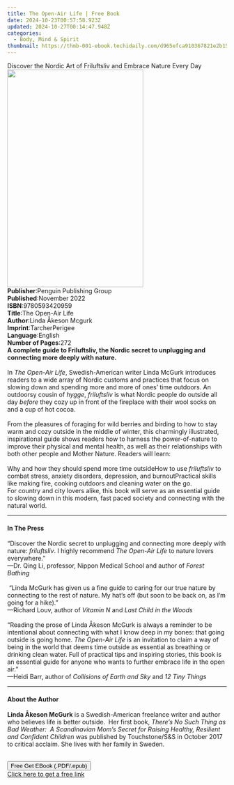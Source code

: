 ```yaml
---
title: The Open-Air Life | Free Book
date: 2024-10-23T00:57:58.923Z
updated: 2024-10-27T00:14:47.948Z
categories:
  - Body, Mind & Spirit
thumbnail: https://thmb-001-ebook.techidaily.com/d965efca910367821e2b15b06dfae9aa28610a738eff3bfc812c347cbccbcbd7.jpg
---
```

<main id="book-container">
  <div class="flex flex-col">
    <div class="book-brief flex-1 py-6 px-4 sm:p-6 md:py-10 md:px-8">
      <!-- brief-->
      <div class="book-brief-main">
        Discover the Nordic Art of Friluftsliv and Embrace Nature Every Day
      </div>
    </div>
    <div
      class="book-meta-info flex-1 grid gap-4 col-start-1 col-end-3 row-start-1 sm:mb-6 sm:grid-cols-4 lg:gap-6 lg:col-start-2 lg:row-end-6 lg:row-span-6 lg:mb-0"
    >
      <div
        class="book-meta-info-left place-content-center mt-4 p-4 text-sm leading-6 col-start-2 col-span-2 dark:text-slate-400"
      >
        <img
          class="w-full h-500 object-cover rounded-lg sm:h-255 sm:col-span-2 lg:col-span-full"
          src="https://img-001-ebook.techidaily.com/5c2a2765ce22dc19a1f7ea644607e39ee0d098b59d793b6bcfa4384da9fadceb.jpg"
          alt=""
          width="312"
          height="500"
        />
      </div>
      <div
        class="book-meta-info-right mt-2 col-start-1 row-start-2 col-span-3 self-center"
      >
        <!-- meta data  -->
        <div class="flex flex-col px-4 md:px-8">
          <div class="flex-1">
            <strong>Publisher</strong>:<span class="px-2"
              >Penguin Publishing Group</span
            >
          </div>
          <div class="flex-1">
            <strong>Published</strong>:<span class="px-2">November 2022</span>
          </div>
          <div class="flex-1">
            <strong>ISBN</strong>:<span class="px-2">9780593420959</span>
          </div>
          <div class="flex-1">
            <strong>Title</strong>:<span class="px-2">The Open-Air Life</span>
          </div>
          <div class="flex-1">
            <strong>Author</strong>:<span class="px-2"
              >Linda Åkeson Mcgurk</span
            >
          </div>
          <div class="flex-1">
            <strong>Imprint</strong>:<span class="px-2">TarcherPerigee</span>
          </div>
          <div class="flex-1">
            <strong>Language</strong>:<span class="px-2">English</span>
          </div>
          <div class="flex-1">
            <strong>Number of Pages</strong>:<span class="px-2">272</span>
          </div>
        </div>
      </div>
    </div>
    <div class="book-description flex-1 py-6 px-4 sm:p-6 md:py-10 md:px-8">
      <div class="book-description-main">
        <div accordion-content="" id="description">
          <b
            >A complete guide to Friluftsliv, the Nordic secret to unplugging
            and connecting more deeply with nature.</b
          ><br /><br />In <i>The Open-Air Life</i>, Swedish-American writer
          Linda McGurk introduces readers to a wide array of Nordic customs and
          practices that focus on slowing down and spending more and more of
          ones’ time outdoors. An outdoorsy cousin of <i>hygge</i>,
          <i>friluftsliv</i> is what Nordic people do outside all day
          <i>before</i> they cozy up in front of the fireplace with their wool
          socks on and a cup of hot cocoa.<br />&nbsp;<br />From the pleasures
          of foraging for wild berries and birding to how to stay warm and cozy
          outside in the middle of winter, this charmingly illustrated,
          inspirational guide shows readers how to harness the power-of-nature
          to improve their physical and mental health, as well as their
          relationships with both other people and Mother Nature. Readers will
          learn:<br />&nbsp;<br />Why and how they should spend more time
          outsideHow to use <i>friluftsliv</i> to combat stress, anxiety
          disorders, depression, and burnoutPractical skills like making fire,
          cooking outdoors and cleaning water on the go.&nbsp;&nbsp;<br />For
          country and city lovers alike, this book will serve as an essential
          guide to slowing down in this modern, fast paced society and
          connecting with the natural world.
        </div>
        <div class="accordion-fader"></div>
      </div>
    </div>
    <div class="book-excerpts flex-1 py-6 px-4 sm:p-6 md:py-10 md:px-8">
      <!-- excerpts-->
      <div class="book-excerpts-main">
        <hr />
        <h4 class="placeholder placeholder-heading">
          <span>In The Press</span>
        </h4>
        <p>
          “Discover the Nordic secret to unplugging and connecting more deeply
          with nature: <i>friluftsliv</i>. I highly recommend
          <i>The Open-Air Life</i> to nature lovers everywhere.”<br />
          —Dr. Qing Li, professor, Nippon Medical School and author of
          <i>Forest Bathing</i><br />
          &nbsp;<br />
          &nbsp;“Linda McGurk has given us a fine guide to caring for our true
          nature by connecting to the rest of nature. My hat’s off (but soon to
          be back on, as I’m going for a hike).”<br />
          —Richard Louv,<i> </i>author of<i> Vitamin N </i>and
          <i>Last Child in the Woods</i><br />
          &nbsp;<br />
          “Reading the prose of Linda Åkeson McGurk is always a reminder to be
          intentional about connecting with what I know deep in my bones: that
          going outside is going home. <i>The Open-Air Life</i> is an invitation
          to claim a way of being in the world that deems time outside as
          essential as breathing or drinking clean water. Full of practical tips
          and inspiring stories, this book is an essential guide for anyone who
          wants to further embrace life in the open air.”<br />
          —Heidi Barr, author of <i>Collisions of Earth and Sky </i>and
          <i>12 Tiny Things</i>
        </p>
      </div>
    </div>
    <div class="book-about-author flex-1 py-6 px-4 sm:p-6 md:py-10 md:px-8">
      <!-- about author-->
      <div class="book-main-author-main">
        <hr />
        <h4 class="placeholder placeholder-heading">
          <span>About the Author</span>
        </h4>
        <p>
          <b>Linda Åkeson McGurk</b> is a Swedish-American freelance writer and
          author who believes life is better outside.&nbsp; Her first book,
          <i
            >There’s No Such Thing as Bad Weather:&nbsp; A Scandinavian Mom’s
            Secret for Raising Healthy, Resilient and Confident Children</i
          >
          was published by Touchstone/S&amp;S in October 2017 to critical
          acclaim. She lives with her family in Sweden.<br />&nbsp;
        </p>
      </div>
    </div>
    <div class="book-free-get flex-1 py-6 px-4 sm:p-6 md:py-10 md:px-8">
      <button
        id="btn-free-get"
        class="bg-blue-500 hover:bg-blue-700 text-white font-bold py-2 px-4 rounded"
      >
        Free Get EBook (.PDF/.epub)
      </button>
      <div id="countdown-display" class="px-2 text-lg mt-2"></div>
      <a
        id="free-link"
        class="hidden bg-blue-500 hover:bg-blue-700 text-white font-bold py-2 px-4 rounded"
        href="https://www.ebooks.com/en-us/book/210476410/the-open-air-life/linda-keson-mcgurk/"
        target="_blank"
        >Click here to get a free link</a
      >
    </div>
    <script>
      let countdownTime = 0;
      let countdownInterval = null;
      document
        .getElementById('btn-free-get')
        .addEventListener('click', startCountdown);
      function startCountdown() {
        countdownTime = new Date().getTime() + 60000 * 3;
        countdownInterval = setInterval(updateCountdown, 1000);
        document.getElementById('btn-free-get').disabled = true;
        document
          .getElementById('btn-free-get')
          .classList.add('bg-gray-500', 'cursor-not-allowed');
      }
      function updateCountdown() {
        let currentTime = new Date().getTime();
        let timeLeft = countdownTime - currentTime;
        let secondsLeft = Math.floor(timeLeft / 1000);
        document.getElementById('countdown-display').innerHTML =
          `Remaining time: ${secondsLeft} seconds.`;
        if (secondsLeft <= 0) {
          clearInterval(countdownInterval);
          document.getElementById('btn-free-get').classList.add('hidden');
          document.getElementById('free-link').classList.remove('hidden');
          document.getElementById('countdown-display').innerHTML = '';
        }
      }
    </script>
  </div>
</main>

<ins class="adsbygoogle"
      style="display:block"
      data-ad-client="ca-pub-7571918770474297"
      data-ad-slot="8358498916"
      data-ad-format="auto"
      data-full-width-responsive="true"></ins>
    